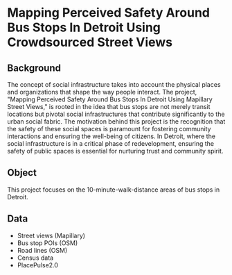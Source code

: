 # Mapping Perceived Safety Around Bus Stops In Detroit Using Crowdsourced Street Views

## Background
The concept of social infrastructure takes into account the physical places and organizations that shape the way people interact. The project, "Mapping Perceived Safety Around Bus Stops In Detroit Using Mapillary Street Views," is rooted in the idea that bus stops are not merely transit locations but pivotal social infrastructures that contribute significantly to the urban social fabric. The motivation behind this project is the recognition that the safety of these social spaces is paramount for fostering community interactions and ensuring the well-being of citizens. In Detroit, where the social infrastructure is in a critical phase of redevelopment, ensuring the safety of public spaces is essential for nurturing trust and community spirit.

## Object
This project focuses on the 10-minute-walk-distance areas of bus stops in Detroit. 

## Data
- Street views (Mapillary)
- Bus stop POIs (OSM)
- Road lines (OSM)
- Census data
- PlacePulse2.0
